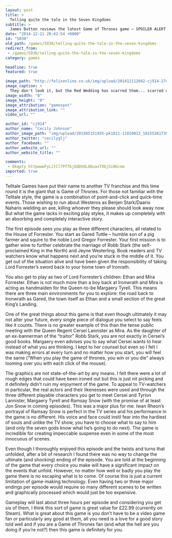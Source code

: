 ```yaml
---
layout: post
title: >
  Telling quite the tale in the Seven Kingdoms
subtitle: >
  James Dutton reviews the latest Game of Thrones game – SPOILER ALERT
date: "2014-12-11 20:42:54 +0000"
id: "5030"
old_path: /games/5030/telling-quite-the-tale-in-the-seven-kingdoms
redirect_from:
 - /games/5030/telling-quite-the-tale-in-the-seven-kingdoms
category: games

headline: true
featured: true

image_path: "http://felixonline.co.uk/img/upload/201412112042-cj914-2746943-ramsay-snow-and-lord-whitehill.png"
image_caption: >
  They don't look it, but the Red Wedding has scarred them... scarred us all...
image_width: "0"
image_height: "0"
image_attribution: "gamespot"
image_attribution_link: ""
video_url: ""

author_id: "cj914"
author_name: "Cecily Johnson"
author_image_path: "img/upload/201505151935-pk1811-11010013_10155361739565635_8828522702362664338_o.jpg"
author_twitter: "cecilyglj"
author_facebook: ""
author_website_url: ""
author_website_title: ""

comments:
 - Okqpty httpwwwFyLitCl7Pf7kjQdDUOLQOuaxTXbj5iNGcom
imported: true
---
```


Telltale Games have put their name to another TV franchise and this time round it is the giant that is Game of Thrones. For those not familiar with the Telltale style, the game is a combination of point-and-click and quick-time events. Those wishing to run about Westeros as Benjen Stark/Daario Naharis wielding an axe, killing whoever they please should look away now. But what the game lacks in exciting play styles, it makes up completely with an absorbing and completely interactive story.

The first episode sees you play as three different characters, all related to the House of Forrester. You start as Gared Tuttle – humble son of a pig farmer and squire to the noble Lord Gregor Forrester. Your first mission is to gather wine to further celebrate the marriage of Robb Stark (the self-proclaimed King in the North) and Jeyne Westerling. Book readers and TV watchers know what happens next and you’re stuck in the middle of it. You get out of the situation alive and have been given the responsibility of taking Lord Forrester’s sword back to your home town of Ironrath.

You also get to play as two of Lord Forrester’s children: Ethan and Mira Forrester. Ethan is not much more than a boy back at Ironwrath and Mira is acting as handmaiden for the Queen-to-be Margaery Tyrell. This means there are three main environments for you to explore: the road back to Ironwrath as Gared, the town itself as Ethan and a small section of the great King’s Landing.

One of the great things about this game is that even though ultimately it may not alter your future, every single piece of dialogue you select to say feels like it counts. There is no greater example of this than the tense public meeting with the Queen Regent Cersei Lannister as Mira. As the daughter of an ex-bannerman of the “traitor” Robb Stark, you are not exactly in Cersei’s good books. Margaery even advises you to say what Cersei wants to hear instead of what you are thinking. I kept to her counsel but even so I felt I was making errors at every turn and no matter how you start, you will feel the same (“When you play the game of thrones, you win or you die” always looming over you with each click of the mouse).

The graphics are not state-of-the-art by any means. I felt there were a lot of rough edges that could have been ironed out but this is just nit picking and it definitely didn’t ruin my enjoyment of the game. To appeal to TV-watchers in particular, the real actors and their likenesses were used and through the three different playable characters you get to meet Cersei and Tyrion Lannister, Margaery Tyrell and Ramsay Snow (with the promise of at least Jon Snow in coming episodes). This was a major plus for me. Iwan Rheon’s portrayal of Ramsay Snow is perfect in the TV series and his performance in the game is no different. His voice and face could instil fear into the hardiest of souls and unlike the TV show, you have to choose what to say to him (and only the seven gods know what he’s going to do next). The game is incredible for creating impeccable suspense even in some of the most innocuous of scenes.

Even though I thoroughly enjoyed this episode and the twists and turns that unfolded, after a bit of research I found there was no way to change the ultimate (and shocking) ending of the episode. You are told at the beginning of the game that every choice you make will have a significant impact on the events that unfold. However, no matter how well or badly you play the game there is no escaping what is to come. Of course this is just a current limitation of game-making technology. Even having two or three major endings per episode would require so many different scenes to be written and graphically processed which would just be too expensive.

Gameplay will last about three hours per episode and considering you get six of them, I think this sort of game is great value for £22.99 (currently on Steam). What is great about this game is you don’t have to be a video game fan or particularly any good at them, all you need is a love for a good story told well and if you are a Game of Thrones fan (and what the hell are you doing if you’re not?) then this game is definitely for you.
